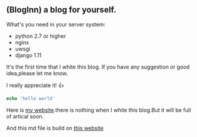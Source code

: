 ## (BlogInn) a blog for yourself.

What's you need in your server system:

 * python 2.7 or higher
 * nginx
 * uwsgi
 * django 1.11


It's the first time that I white this blog. If you have any suggestion or good idea,please let me know.



I really appreciate it! :+1:

```php
echo 'hello world'
```

Here is [my website](http://www.zongbinghuang.com/).there is nothing when I white this blog.But it will be full of artical soon.

And this md file is build on [this website](https://jbt.github.io/markdown-editor)

